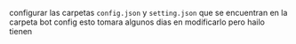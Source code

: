 [](https://allhacked.com/up/2019/03/hello-world.gif)
configurar las carpetas `config.json` y `setting.json` que se encuentran en la carpeta bot config
esto tomara algunos dias en modificarlo pero hailo tienen
